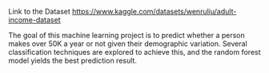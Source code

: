 Link to the Dataset   https://www.kaggle.com/datasets/wenruliu/adult-income-dataset

The goal of this machine learning project is to predict whether a person makes over 50K a year or not given their demographic variation. Several classification techniques are explored to achieve this, and the random forest model yields the best prediction result.
